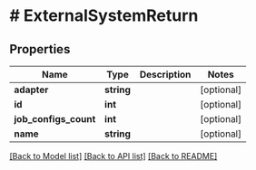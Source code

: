 # # ExternalSystemReturn

## Properties

Name | Type | Description | Notes
------------ | ------------- | ------------- | -------------
**adapter** | **string** |  | [optional]
**id** | **int** |  | [optional]
**job_configs_count** | **int** |  | [optional]
**name** | **string** |  | [optional]

[[Back to Model list]](../../README.md#models) [[Back to API list]](../../README.md#endpoints) [[Back to README]](../../README.md)
